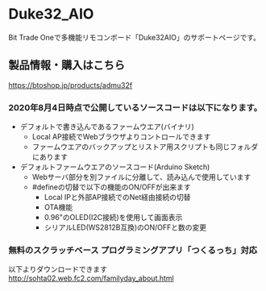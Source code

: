 # Duke32_AIO

Bit Trade Oneで多機能リモコンボード「Duke32AIO」のサポートページです。

## 製品情報・購入はこちら
https://btoshop.jp/products/admu32f

### 2020年8月4日時点で公開しているソースコードは以下になります。
- デフォルトで書き込んであるファームウエア(バイナリ)
  - Local AP接続でWebブラウザよりコントロールできます
  - ファームウエアのバックアップとリストア用スクリプトも同じフォルダにあります
- デフォルトファームウエアのソースコード(Arduino Sketch)
  - Webサーバ部分を別ファイルに分離して、読み込んで使用しています
  - #defineの切替で以下の機能のON/OFFが出来ます
    - Local IPと外部AP接続でのNet経由接続の切替
    - OTA機能
    - 0.96"のOLED(I2C接続)を使用して画面表示
    - シリアルLED(WS2812B互換)のON/OFFと数の変更
    
### 無料のスクラッチベース プログラミングアプリ「つくるっち」対応
以下よりダウンロードできます
http://sohta02.web.fc2.com/familyday_about.html
